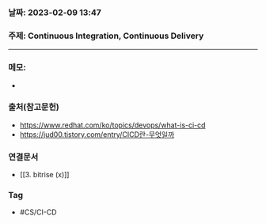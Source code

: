 ### 날짜: 2023-02-09 13:47

### 주제: Continuous Integration, Continuous Delivery
---
### 메모: 
- 

### 출처(참고문헌) 
- https://www.redhat.com/ko/topics/devops/what-is-ci-cd
- https://jud00.tistory.com/entry/CICD란-무엇일까

### 연결문서 
- [[3. bitrise (x)]]

### Tag
- #CS/CI-CD